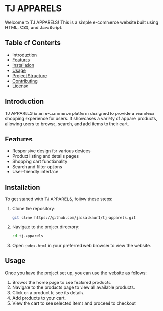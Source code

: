 # TJ APPARELS

Welcome to TJ APPARELS! This is a simple e-commerce website built using HTML, CSS, and JavaScript.

## Table of Contents

- [Introduction](#introduction)
- [Features](#features)
- [Installation](#installation)
- [Usage](#usage)
- [Project Structure](#project-structure)
- [Contributing](#contributing)
- [License](#license)

## Introduction

TJ APPARELS is an e-commerce platform designed to provide a seamless shopping experience for users. It showcases a variety of apparel products, allowing users to browse, search, and add items to their cart.

## Features

- Responsive design for various devices
- Product listing and details pages
- Shopping cart functionality
- Search and filter options
- User-friendly interface

## Installation

To get started with TJ APPARELS, follow these steps:

1. Clone the repository:
    ```bash
    git clone https://github.com/jaisalkaur1/tj-apparels.git
    ```

2. Navigate to the project directory:
    ```bash
    cd tj-apparels
    ```

3. Open `index.html` in your preferred web browser to view the website.

## Usage

Once you have the project set up, you can use the website as follows:

1. Browse the home page to see featured products.
2. Navigate to the products page to view all available products.
3. Click on a product to see its details.
4. Add products to your cart.
5. View the cart to see selected items and proceed to checkout.


